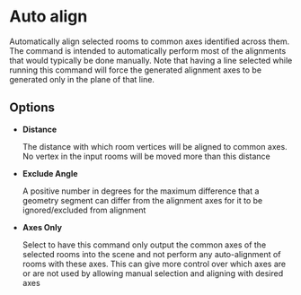 # Auto align

Automatically align selected rooms to common axes identified across them. The command is intended to automatically perform most of the alignments that would typically be done manually. Note that having a line selected while running this command will force the generated alignment axes to be generated only in the plane of that line.

## Options

* **Distance**

  The distance with which room vertices will be aligned to common axes. No vertex in the input rooms will be moved more than this distance

* **Exclude Angle**

  A positive number in degrees for the maximum difference that a geometry segment can differ from the alignment axes for it to be ignored/excluded from alignment

* **Axes Only**

  Select to have this command only output the common axes of the selected rooms into the scene and not perform any auto-alignment of rooms with these axes. This can give more control over which axes are or are not used by allowing manual selection and aligning with desired axes